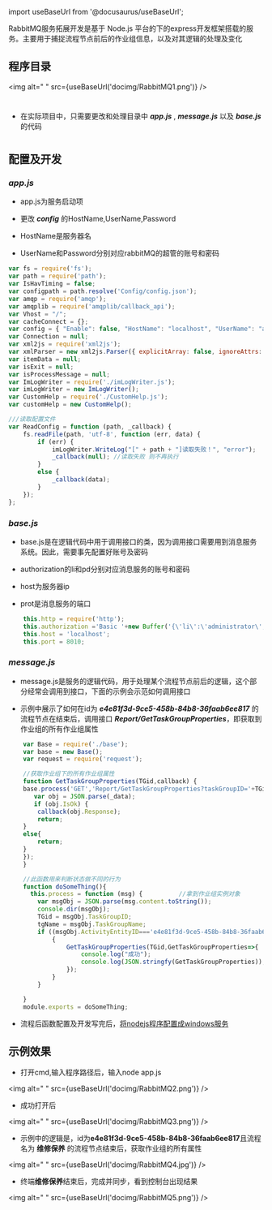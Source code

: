 
import useBaseUrl from '@docusaurus/useBaseUrl';

   RabbitMQ服务拓展开发是基于 Node.js 平台的下的express开发框架搭载的服务。主要用于捕捉流程节点前后的作业组信息，以及对其逻辑的处理及变化

## 程序目录

<img alt=" " src={useBaseUrl('docimg/RabbitMQ1.png')} /> 

#

* 在实际项目中，只需要更改和处理目录中 ***app.js*** , ***message.js*** 以及 ***base.js*** 的代码

#

## 配置及开发

### ***app.js***

* app.js为服务启动项

* 更改 ***config*** 的HostName,UserName,Password
* HostName是服务器名
* UserName和Password分别对应rabbitMQ的超管的账号和密码

```js
var fs = require('fs');
var path = require('path');
var IsHavTiming = false;
var configpath = path.resolve('Config/config.json');
var amqp = require('amqp');
var amqplib = require('amqplib/callback_api');
var Vhost = "/";
var cacheConnect = {};
var config = { "Enable": false, "HostName": "localhost", "UserName": "admin", "Password": "FTIS@mq" };
var Connection = null;
var xml2js = require('xml2js');
var xmlParser = new xml2js.Parser({ explicitArray: false, ignoreAttrs: true });
var itemData = null;
var isExit = null;
var isProcessMessage = null;
var ImLogWriter = require('./imLogWriter.js');
var imLogWriter = new ImLogWriter();
var CustomHelp = require('./CustomHelp.js');
var customHelp = new CustomHelp();

///读取配置文件
var ReadConfig = function (path, _callback) {
    fs.readFile(path, 'utf-8', function (err, data) {
        if (err) {
            imLogWriter.WriteLog("[" + path + "]读取失败！", "error");
            _callback(null); //读取失败 则不再执行
        }
        else {
            _callback(data);
        }
    });
};
```

### ***base.js***

* base.js是在逻辑代码中用于调用接口的类，因为调用接口需要用到消息服务系统。因此，需要事先配置好账号及密码

* authorization的li和pd分别对应消息服务的账号和密码
* host为服务器ip
* prot是消息服务的端口

```js
    this.http = require('http');
    this.authorization ='Basic '+new Buffer('{\'li\':\'administrator\',\'pd\':\'1234\'}').toString('base64');
    this.host = 'localhost';
    this.port = 8010;
```

### ***message.js***
* message.js是服务的逻辑代码，用于处理某个流程节点前后的逻辑，这个部分经常会调用到接口，下面的示例会示范如何调用接口

* 示例中展示了如何在id为 ***e4e81f3d-9ce5-458b-84b8-36faab6ee817*** 的流程节点在结束后，调用接口 ***Report/GetTaskGroupProperties***，即获取到作业组的所有作业组属性

```js
    var Base = require('./base');
    var base = new Base();
    var request = require('request');

    //获取作业组下的所有作业组属性
    function GetTaskGroupProperties(TGid,callback) { 
    base.process('GET','Report/GetTaskGroupProperties?taskGroupID='+TGid,'',null,function(_data){
       var obj = JSON.parse(_data);
       if (obj.IsOk) {
        callback(obj.Response);
        return;
    }  
    else{
        return;
    }
    });
    }

    //此函数用来判断状态做不同的行为
    function doSomeThing(){
      this.process = function (msg) {          //拿到作业组实例对象       
        var msgObj = JSON.parse(msg.content.toString());  
        console.dir(msgObj);    
        TGid = msgObj.TaskGroupID;
        tgName = msgObj.TaskGroupName;
        if ((msgObj.ActivityEntityID==='e4e81f3d-9ce5-458b-84b8-36faab6ee817')&&(msgObj.ActivityState === 'Done')) 
            {
                GetTaskGroupProperties(TGid,GetTaskGroupProperties=>{
                    console.log("成功");
                    console.log(JSON.stringfy(GetTaskGroupProperties));
                });
            }
        }

    }
    module.exports = doSomeThing;
```

* 流程后函数配置及开发写完后，[将nodejs程序配置成windows服务](系统扩展指南/nodejs程序配置成windows服务.md) 

## 示例效果

* 打开cmd,输入程序路径后，输入node app.js

<img alt=" " src={useBaseUrl('docimg/RabbitMQ2.png')} />

* 成功打开后

<img alt=" " src={useBaseUrl('docimg/RabbitMQ3.png')} />

* 示例中的逻辑是，id为**e4e81f3d-9ce5-458b-84b8-36faab6ee817**且流程名为 **维修保养** 的流程节点结束后，获取作业组的所有属性

<img alt=" " src={useBaseUrl('docimg/RabbitMQ4.jpg')} />

* 终端**维修保养**结束后，完成并同步，看到控制台出现结果

<img alt=" " src={useBaseUrl('docimg/RabbitMQ5.png')} />
